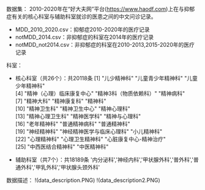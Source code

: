 数据集：
2010-2020年在“好大夫网”平台(https://www.haodf.com)上在与抑郁症有关的核心科室与辅助科室就诊的医患之间的中文问诊记录。

- MDD_2010_2020.csv：抑郁症2010-2020年的医疗记录
- notMDD_2014.csv：非抑郁症的科室在2014年的医疗记录
- notMDD_not2014.csv：非抑郁症的科室在2010-2013,2015-2020年的医疗记录

科室：
- 核心科室（共26个）：共20118条
[1] "儿少精神科"               "儿童青少年精神科"         "儿童少年精神科"          
 [4] "精神（心理）临床康复中心" "精神3科（物质依赖科）"    "精神病科"                
 [7] "精神大科"                 "精神康复科"               "精神科"                  
[10] "精神卫生科"               "精神卫生中心"             "精神心理科"              
[13] "精神心理卫生科"           "精神医学科"               "精神与心理科"            
[16] "老年精神科"               "普通精神病科"             "普通精神科"              
[19] "神经精神科"               "神经精神医学与临床心理科" "小儿精神科"              
[22] "心理精神科"               "心理卫生精神科"           "心脏康复中心-精神治疗"   
[25] "中西医结合精神科"         "中医精神科" 

- 辅助科室（共7个）：共18189条
'内分泌科','神经内科','甲状腺外科','普外科','普通外科','甲乳外科','甲状腺头颈外科'

数据描述：
!(data_description.PNG)
!(data_description2.PNG)
